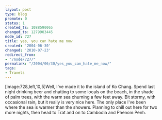 ```yaml
---
layout: post
type: blog
promote: 0
status: 1
created_ts: 1088590065
changed_ts: 1279903445
node_id: 727
title: yes, you can hate me now
created: '2004-06-30'
changed: '2010-07-23'
redirect_from:
- "/node/727/"
permalink: "/2004/06/30/yes_you_can_hate_me_now/"
tags:
- Travels
---
```

[image:728,left,10,5]Well, I've made it to the island of Ko Chang.  Spend last night drinking beer and chatting to some locals on the beach, in the shade of palm trees, with the warm sea churning a few feet away.  Bit stormy, with occasional rain, but it really is very nice here.  The only place I've been where the sea is warmer than the showers.  Planning to chill out here for two more nights, then head to Trat and on to Cambodia and Phenom Penh.
<!--break-->
